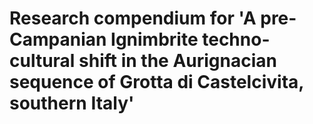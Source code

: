 # Research compendium for 'A pre-Campanian Ignimbrite techno-cultural shift in the Aurignacian sequence of Grotta di Castelcivita, southern Italy'


